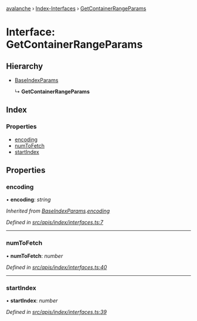 [avalanche](../README.md) › [Index-Interfaces](../modules/index_interfaces.md) › [GetContainerRangeParams](index_interfaces.getcontainerrangeparams.md)

# Interface: GetContainerRangeParams

## Hierarchy

* [BaseIndexParams](index_interfaces.baseindexparams.md)

  ↳ **GetContainerRangeParams**

## Index

### Properties

* [encoding](index_interfaces.getcontainerrangeparams.md#encoding)
* [numToFetch](index_interfaces.getcontainerrangeparams.md#numtofetch)
* [startIndex](index_interfaces.getcontainerrangeparams.md#startindex)

## Properties

###  encoding

• **encoding**: *string*

*Inherited from [BaseIndexParams](index_interfaces.baseindexparams.md).[encoding](index_interfaces.baseindexparams.md#encoding)*

*Defined in [src/apis/index/interfaces.ts:7](https://github.com/ava-labs/avalanchejs/blob/8033096/src/apis/index/interfaces.ts#L7)*

___

###  numToFetch

• **numToFetch**: *number*

*Defined in [src/apis/index/interfaces.ts:40](https://github.com/ava-labs/avalanchejs/blob/8033096/src/apis/index/interfaces.ts#L40)*

___

###  startIndex

• **startIndex**: *number*

*Defined in [src/apis/index/interfaces.ts:39](https://github.com/ava-labs/avalanchejs/blob/8033096/src/apis/index/interfaces.ts#L39)*
